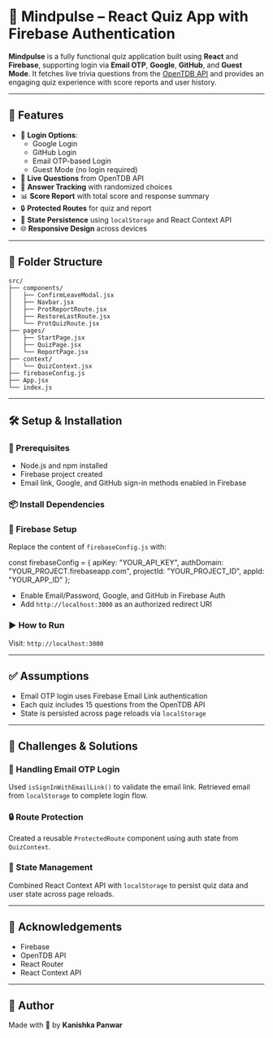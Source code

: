# 🧠 Mindpulse – React Quiz App with Firebase Authentication

**Mindpulse** is a fully functional quiz application built using **React** and **Firebase**, supporting login via **Email OTP**, **Google**, **GitHub**, and **Guest Mode**. It fetches live trivia questions from the [OpenTDB API](https://opentdb.com/) and provides an engaging quiz experience with score reports and user history.

---

## 🚀 Features

- 🔐 **Login Options**:
  - Google Login
  - GitHub Login
  - Email OTP-based Login
  - Guest Mode (no login required)
- 📡 **Live Questions** from OpenTDB API
- 🎯 **Answer Tracking** with randomized choices
- 📊 **Score Report** with total score and response summary
- 🔒 **Protected Routes** for quiz and report
- 💾 **State Persistence** using `localStorage` and React Context API
- 🌐 **Responsive Design** across devices

---

## 📂 Folder Structure

```
src/
├── components/
│   ├── ConfirmLeaveModal.jsx
│   ├── Navbar.jsx
│   ├── ProtReportRoute.jsx
│   ├── RestoreLastRoute.jsx
│   └── ProtQuizRoute.jsx
├── pages/
│   ├── StartPage.jsx
│   ├── QuizPage.jsx
│   └── ReportPage.jsx
├── context/
│   └── QuizContext.jsx
├── firebaseConfig.js
├── App.jsx
└── index.js
```

---

## 🛠️ Setup & Installation

### 🔗 Prerequisites

- Node.js and npm installed
- Firebase project created
- Email link, Google, and GitHub sign-in methods enabled in Firebase

### 📦 Install Dependencies


### 🔧 Firebase Setup

Replace the content of `firebaseConfig.js` with:

const firebaseConfig = {
apiKey: "YOUR_API_KEY",
authDomain: "YOUR_PROJECT.firebaseapp.com",
projectId: "YOUR_PROJECT_ID",
appId: "YOUR_APP_ID"
};

- Enable Email/Password, Google, and GitHub in Firebase Auth
- Add `http://localhost:3000` as an authorized redirect URI

### ▶️ How to Run

Visit: `http://localhost:3000`

---

## ✅ Assumptions

- Email OTP login uses Firebase Email Link authentication
- Each quiz includes 15 questions from the OpenTDB API
- State is persisted across page reloads via `localStorage`

---

## 🧩 Challenges & Solutions

### 🔐 Handling Email OTP Login

Used `isSignInWithEmailLink()` to validate the email link. Retrieved email from `localStorage` to complete login flow.

### 🔒 Route Protection

Created a reusable `ProtectedRoute` component using auth state from `QuizContext`.

### 💾 State Management

Combined React Context API with `localStorage` to persist quiz data and user state across page reloads.

---

## 🙌 Acknowledgements

- Firebase  
- OpenTDB API  
- React Router  
- React Context API

---

## 🔗 Author

Made with 💙 by **Kanishka Panwar**


